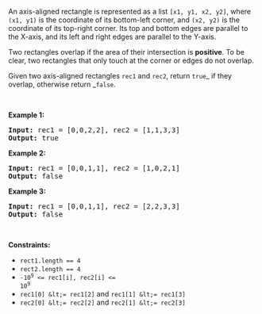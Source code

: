 An axis-aligned rectangle is represented as a list `` [x1, y1, x2, y2] ``, where `` (x1, y1) `` is the coordinate of its bottom-left corner, and `` (x2, y2) `` is the coordinate of its top-right corner. Its top and bottom edges are parallel to the X-axis, and its left and right edges are parallel to the Y-axis.

Two rectangles overlap if the area of their intersection is __positive__. To be clear, two rectangles that only touch at the corner or edges do not overlap.

Given two axis-aligned rectangles `` rec1 `` and `` rec2 ``, return `` true ``_ if they overlap, otherwise return _`` false ``.

&nbsp;

__Example 1:__

<pre><strong>Input:</strong> rec1 = [0,0,2,2], rec2 = [1,1,3,3]
<strong>Output:</strong> true
</pre>

__Example 2:__

<pre><strong>Input:</strong> rec1 = [0,0,1,1], rec2 = [1,0,2,1]
<strong>Output:</strong> false
</pre>

__Example 3:__

<pre><strong>Input:</strong> rec1 = [0,0,1,1], rec2 = [2,2,3,3]
<strong>Output:</strong> false
</pre>

&nbsp;

__Constraints:__

*   `` rect1.length == 4 ``
*   `` rect2.length == 4 ``
*   <code>-10<sup>9</sup> &lt;= rec1[i], rec2[i] &lt;= 10<sup>9</sup></code>
*   `` rec1[0] &lt;= rec1[2] `` and `` rec1[1] &lt;= rec1[3] ``
*   `` rec2[0] &lt;= rec2[2] `` and `` rec2[1] &lt;= rec2[3] ``